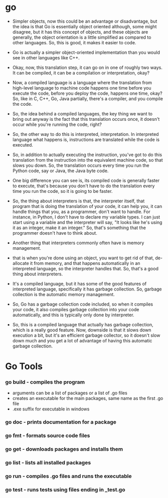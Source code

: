 # go

- Simpler objects, now this could be an advantage or disadvantage, but the idea is that Go is essentially object oriented although, some might disagree, but it has this concept of objects, and these objects are generally, the object orientation is a little simplified as compared to other languages. So, this is good, it makes it easier to code.

- Go is actually a simpler object-oriented implementation than you would see in other languages like C++.

- Okay, now, this translation step, it can go on in one of roughly two ways. It can be compiled, it can be a compilation or interpretation, okay?

- Now, a compiled language is a language where the translation from high-level language to machine code happens one time before you execute the code, before you deploy the code, happens one time, okay? So, like in C, C++, Go, Java partially, there's a compiler, and you compile the code.

- So, the idea behind a compiled languages, the key thing we want to bring out anyway is the fact that this translation occurs once, it doesn't occur while you're running the code, right?

- So, the other way to do this is interpreted, interpretation. In interpreted language what happens is, instructions are translated while the code is executed.

- So, in addition to actually executing the instruction, you've got to do this translation from the instruction into the equivalent machine code, so that slows you down. So, the translation occurs every time you run the Python code, say or Java, the Java byte code.

- One big difference you can see is, its compiled code is generally faster to execute, that's because you don't have to do the translation every time you run the code, so it is going to be faster. 

- So, the thing about interpreters is that, the interpreter itself, that program that is doing the translation of your code, it can help you, it can handle things that you, as a programmer, don't want to handle. For instance, in Python, I don't have to declare my variable types. I can just start using a variable and the interpreter will say, "It looks like he's using it as an integer, make it an integer." So, that's something that the programmer doesn't have to think about. 

- Another thing that interpreters commonly often have is memory management. 

- that is when you're done using an object, you want to get rid of that, de-allocate it from memory, and that happens automatically in an interpreted language, so the interpreter handles that. So, that's a good thing about interpreters. 

- It's a compiled language, but it has some of the good features of interpreted language, specifically it has garbage collection. So, garbage collection is the automatic memory management.

- So, Go has a garbage collection code included, so when it compiles your code, it also compiles garbage collection into your code automatically, and this is typically only done by interpreter. 

- So, this is a compiled language that actually has garbage collection, which is a really good feature. Now, downside is that it slows down execution a bit, but it's an efficient garbage collector, so it doesn't slow down much and you get a lot of advantage of having this automatic garbage collection.


# Go Tools

### go build - compiles the program

- arguments can be a list of packages or a list of .go files
- creates an executable for the main packages, same name as the first .go file
- .exe suffix for executable in windows


### go doc - prints documentation for a package 


### go fmt - formats source code files


### go get - downloads packages and installs them


### go list - lists all installed packages


### go run - compiles .go files and runs the executable


### go test - runs tests using files ending in _test.go
